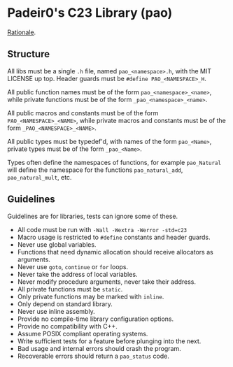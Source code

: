 # Padeir0's C23 Library (pao)

[Rationale](https://www.youtube.com/watch?v=Fm5Ust7vEhk).

## Structure

All libs must be a single `.h` file,
named `pao_<namespace>.h`,
with the MIT LICENSE up top.
Header guards must be
`#define PAO_<NAMESPACE>_H`.

All public function names must be of the form
`pao_<namespace>_<name>`, while private functions
must be of the form `_pao_<namespace>_<name>`.

All public macros and constants must be of the form `PAO_<NAMESPACE>_<NAME>`,
while private macros and constants must be of the form `_PAO_<NAMESPACE>_<NAME>`.

All public types must be typedef'd, with names
of the form `pao_<Name>`, private types must be
of the form `_pao_<Name>`.

Types often define the namespaces of functions, for example
`pao_Natural` will define the namespace for the functions
`pao_natural_add`, `pao_natural_mult`, etc.

## Guidelines

Guidelines are for libraries, tests can ignore some of these.

 - All code must be run with `-Wall -Wextra -Werror -std=c23`
 - Macro usage is restricted to `#define` constants and header guards.
 - Never use global variables.
 - Functions that need dynamic allocation should receive allocators as arguments.
 - Never use `goto`, `continue` or `for` loops.
 - Never take the address of local variables.
 - Never modify procedure arguments, never take their address.
 - All private functions must be `static`.
 - Only private functions may be marked with `inline`.
 - Only depend on standard library.
 - Never use inline assembly.
 - Provide no compile-time library configuration options.
 - Provide no compatibility with C++.
 - Assume POSIX compliant operating systems.
 - Write sufficient tests for a feature before plunging into the next.
 - Bad usage and internal errors should crash the program.
 - Recoverable errors should return a `pao_status` code.

